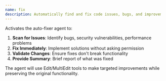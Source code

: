 ```yaml
---
name: fix
description: Automatically find and fix code issues, bugs, and improvements in the current file or project
---
```


Activates the auto-fixer agent to:

1. **Scan for Issues**: Identify bugs, security vulnerabilities, performance problems
2. **Fix Immediately**: Implement solutions without asking permission
3. **Validate Changes**: Ensure fixes don't break functionality
4. **Provide Summary**: Brief report of what was fixed

The agent will use Edit/MultiEdit tools to make targeted improvements while preserving the original functionality.